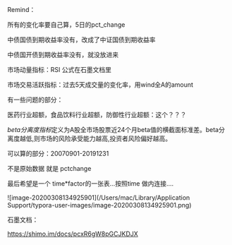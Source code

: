 Remind：

所有的变化率要自己算，5日的pct_change 

中债国债到期收益率没有，改成了中证国债到期收益率

中债国开债到期收益率没有，就没放进来

市场动量指标：RSI 公式在石墨文档里

市场交易活跃指标：过去5天成交量的变化率，用wind全A的amount



有一些问题的部分：

医药行业超额，食品饮料行业超额，防御性行业超额：这个？？？

*beta分离度指标*定义为A股全市场股票近24个月beta值的横截面标准差。beta分离度越低,则市场的风险承受能力越高,投资者风险偏好越高。 



可以算的部分：20070901-20191231

不是原始数据 就是 pctchange

最后希望是一个 time*factor的一张表...按照time 做内连接....

![image-20200308134925901](/Users/mac/Library/Application Support/typora-user-images/image-20200308134925901.png)

石墨文档：

https://shimo.im/docs/pcxR6gW8pGCJKDJX